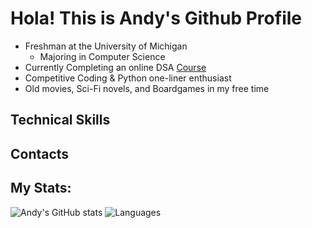 # Hola! This is Andy's Github Profile

- Freshman at the University of Michigan
  - Majoring in Computer Science
- Currently Completing an online DSA [Course](https://www.udemy.com/course/algorithms-and-data-structures-in-python/?couponCode=PPINTENTP3)
- Competitive Coding & Python one-liner enthusiast
- Old movies, Sci-Fi novels, and Boardgames in my free time

## Technical Skills

## Contacts

## My Stats:

![Andy's GitHub stats](https://github-readme-stats.vercel.app/api?username=Andy1iang&show_icons=true&theme=github_dark) ![Languages](https://github-readme-stats.vercel.app/api/top-langs/?username=Andy1iang&layout=compact)
